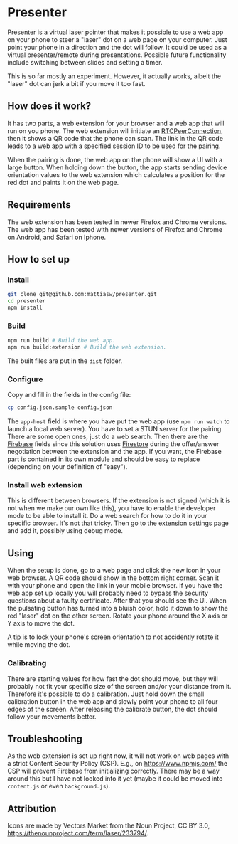 # Presenter

Presenter is a virtual laser pointer that makes it possible to use a web app on
your phone to steer a "laser" dot on a web page on your computer. Just point
your phone in a direction and the dot will follow. It could be used as a virtual
presenter/remote during presentations. Possible future functionality include
switching between slides and setting a timer.

This is so far mostly an experiment. However, it actually works, albeit the
"laser" dot can jerk a bit if you move it too fast.

## How does it work?

It has two parts, a web extension for your browser and a web app that will run
on you phone. The web extension will initiate an
[RTCPeerConnection](https://developer.mozilla.org/en-US/docs/Web/API/RTCPeerConnection),
then it shows a QR code that the phone can scan. The link in the QR code leads
to a web app with a specified session ID to be used for the pairing.

When the pairing is done, the web app on the phone will show a UI with a large
button. When holding down the button, the app starts sending device orientation
values to the web extension which calculates a position for the red dot and
paints it on the web page.

## Requirements

The web extension has been tested in newer Firefox and Chrome versions. The web
app has been tested with newer versions of Firefox and Chrome on Android, and
Safari on Iphone.

## How to set up

### Install

```bash
git clone git@github.com:mattiasw/presenter.git
cd presenter
npm install
```

### Build

```bash
npm run build # Build the web app.
npm run build:extension # Build the web extension.
```

The built files are put in the `dist` folder.

### Configure

Copy and fill in the fields in the config file:

```bash
cp config.json.sample config.json
```

The `app-host` field is where you have put the web app (use `npm run watch` to
launch a local web server). You have to set a STUN server for the pairing. There
are some open ones, just do a web search. Then there are the
[Firebase](https://firebase.google.com/) fields since this solution uses
[Firestore](https://firebase.google.com/docs/firestore/) during the offer/answer
negotiation between the extension and the app. If you want, the Firebase part is
contained in its own module and should be easy to replace (depending on your
definition of "easy").

### Install web extension

This is different between browsers. If the extension is not signed (which it is
not when we make our own like this), you have to enable the developer mode to be
able to install it. Do a web search for how to do it in your specific browser.
It's not that tricky. Then go to the extension settings page and add it,
possibly using debug mode.

## Using

When the setup is done, go to a web page and click the new icon in your web
browser. A QR code should show in the bottom right corner. Scan it with your
phone and open the link in your mobile browser. If you have the web app set up
locally you will probably need to bypass the security questions about a faulty
certificate. After that you should see the UI. When the pulsating button has
turned into a bluish color, hold it down to show the red "laser" dot on the
other screen. Rotate your phone around the X axis or Y axis to move the dot.

A tip is to lock your phone's screen orientation to not accidently rotate it
while moving the dot.

### Calibrating

There are starting values for how fast the dot should move, but they will
probably not fit your specific size of the screen and/or your distance from it.
Therefore it's possible to do a calibration. Just hold down the small
calibration button in the web app and slowly point your phone to all four edges
of the screen. After releasing the calibrate button, the dot should follow your
movements better.

## Troubleshooting

As the web extension is set up right now, it will not work on web pages with a
strict Content Security Policy (CSP). E.g., on <https://www.npmjs.com/> the CSP
will prevent Firebase from initializing correctly. There may be a way around
this but I have not looked into it yet (maybe it could be moved into
`content.js` or even `background.js`).

## Attribution

Icons are made by Vectors Market from the Noun Project, CC BY 3.0,
<https://thenounproject.com/term/laser/233794/>.
